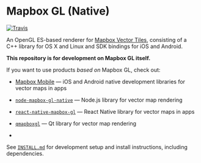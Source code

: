 # Mapbox GL (Native)

[![Travis](https://api.travis-ci.org/mapbox/mapbox-gl-native.svg?branch=master)](https://travis-ci.org/mapbox/mapbox-gl-native/builds)

An OpenGL ES-based renderer for [Mapbox Vector Tiles](https://www.mapbox.com/blog/vector-tiles), consisting of a C++ library for OS X and Linux and SDK bindings for iOS and Android.

**This repository is for development on Mapbox GL itself.**

If you want to use products _based on_ Mapbox GL, check out: 

- [Mapbox Mobile](http://mapbox.com/mobile) — iOS and Android native development libraries for vector maps in apps
- [`node-mapbox-gl-native`](https://github.com/mapbox/node-mapbox-gl-native) — Node.js library for vector map rendering
- [`react-native-mapbox-gl`](https://github.com/mapbox/react-native-mapbox-gl`) — React Native library for vector maps in apps
- [`qmapboxgl`](https://github.com/tmpsantos/qmapboxgl) — Qt library for vector map rendering

- 

See [`INSTALL.md`](./INSTALL.md) for development setup and install instructions, including dependencies. 
